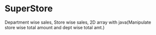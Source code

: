 # SuperStore
Department wise sales, Store wise sales, 2D array with java(Manipulate store wise total amount and dept wise total amt.)
